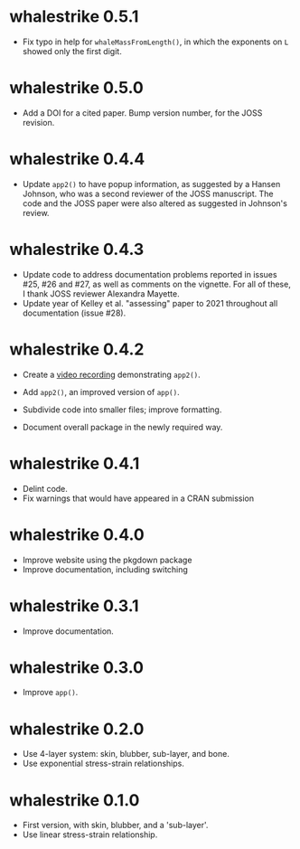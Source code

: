 # whalestrike 0.5.1

* Fix typo in help for `whaleMassFromLength()`, in which the exponents on `L`
  showed only the first digit.

# whalestrike 0.5.0

* Add a DOI for a cited paper. Bump version number, for the JOSS
  revision.

# whalestrike 0.4.4

* Update `app2()` to have popup information, as suggested by a Hansen
  Johnson, who was a second reviewer of the JOSS manuscript. The code
  and the JOSS paper were also altered as suggested in Johnson's
  review.

# whalestrike 0.4.3

* Update code to address documentation problems reported in issues
  #25, #26 and #27, as well as comments on the vignette.  For all of
  these, I thank JOSS reviewer Alexandra Mayette.
* Update year of Kelley et al. "assessing" paper to 2021 throughout
  all documentation (issue #28).

# whalestrike 0.4.2

* Create a [video recording](https://youtu.be/kTMl3nXa5A4)
  demonstrating `app2()`.

* Add `app2()`, an improved version of `app()`.
* Subdivide code into smaller files; improve formatting.
* Document overall package in the newly required way.

# whalestrike 0.4.1

* Delint code.
* Fix warnings that would have appeared in a CRAN submission

# whalestrike 0.4.0

* Improve website using the pkgdown package
* Improve documentation, including switching

# whalestrike 0.3.1

* Improve documentation.

# whalestrike 0.3.0

* Improve `app()`.

# whalestrike 0.2.0

* Use 4-layer system: skin, blubber, sub-layer, and bone.
* Use exponential stress-strain relationships.

# whalestrike 0.1.0

* First version, with skin, blubber, and a 'sub-layer'.
* Use linear stress-strain relationship.
